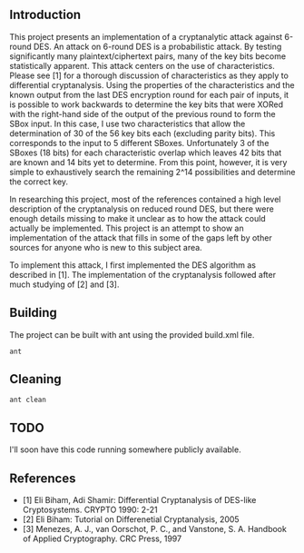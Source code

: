## Introduction
This project presents an implementation of a cryptanalytic attack against 
6-round DES. An attack on 6-round DES is a probabilistic attack. By
testing significantly many plaintext/ciphertext pairs, many of the key
bits become statistically apparent. This attack centers on the use of
characteristics. Please see [1] for a thorough discussion of characteristics
as they apply to differential cryptanalysis. Using the properties of the
characteristics and the known output from the last DES encryption round for
each pair of inputs, it is possible to work backwards to determine the key
bits that were XORed with the right-hand side of the output of the previous
round to form the SBox input. In this case, I use two characteristics that
allow the determination of 30 of the 56 key bits each (excluding parity bits).
This corresponds to the input to 5 different SBoxes. Unfortunately 3 of the
SBoxes (18 bits) for each characteristic overlap which leaves 42 bits that
are known and 14 bits yet to determine. From this point, however, it is very
simple to exhaustively search the remaining 2^14 possibilities and determine
the correct key.

In researching this project, most of the references contained a high level
description of the cryptanalysis on reduced round DES, but there were enough
details missing to make it unclear as to how the attack could actually be
implemented. This project is an attempt to show an implementation of the
attack that fills in some of the gaps left by other sources for anyone who
is new to this subject area.

To implement this attack, I first implemented the DES algorithm as described
in [1]. The implementation of the cryptanalysis followed after much studying
of [2] and [3].

## Building
The project can be built with ant using the provided build.xml file.

  `ant`

## Cleaning
  `ant clean`

## TODO
I'll soon have this code running somewhere publicly available.

## References

* [1] Eli Biham, Adi Shamir: Differential Cryptanalysis of DES-like Cryptosystems. CRYPTO 1990: 2-21
* [2] Eli Biham: Tutorial on Differenetial Cryptanalysis, 2005
* [3] Menezes, A. J., van Oorschot, P. C., and Vanstone, S. A. Handbook of Applied Cryptography. CRC Press, 1997